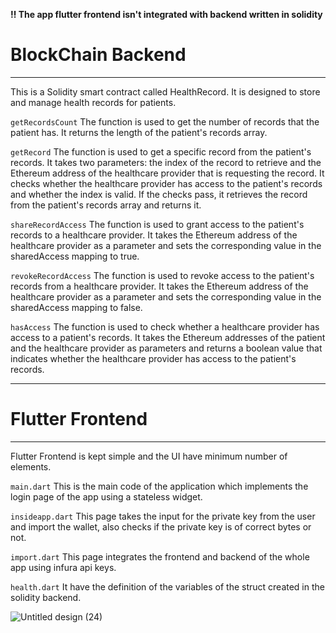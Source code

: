 <strong>‼ The app flutter frontend isn't integrated with backend written in solidity </strong>
<h1>BlockChain Backend</h1>
<hr>
<p>This is a Solidity smart contract called HealthRecord. It is designed to store and manage health records for patients. 

```getRecordsCount```
The function is used to get the number of records that the patient has. It returns the length of the patient's records array.

```getRecord```
The function is used to get a specific record from the patient's records. It takes two parameters: the index of the record to retrieve and the Ethereum address of the healthcare provider that is requesting the record. It checks whether the healthcare provider has access to the patient's records and whether the index is valid. If the checks pass, it retrieves the record from the patient's records array and returns it.

```shareRecordAccess```
The function is used to grant access to the patient's records to a healthcare provider. It takes the Ethereum address of the healthcare provider as a parameter and sets the corresponding value in the sharedAccess mapping to true.

```revokeRecordAccess```
The function is used to revoke access to the patient's records from a healthcare provider. It takes the Ethereum address of the healthcare provider as a parameter and sets the corresponding value in the sharedAccess mapping to false.

```hasAccess```
The function is used to check whether a healthcare provider has access to a patient's records. It takes the Ethereum addresses of the patient and the healthcare provider as parameters and returns a boolean value that indicates whether the healthcare provider has access to the patient's records.
</p>

<hr>
<h1>Flutter Frontend</h1>
<hr>
<p>Flutter Frontend is kept simple and the UI have minimum number of elements.

```main.dart```
This is the main code of the application which implements the login page of the app using a stateless widget.

```insideapp.dart```
This page takes the input for the private key from the user and import the wallet, also checks if the private key is of correct bytes or not. 

```import.dart```
This page integrates the frontend and backend of the whole app using infura api keys.

```health.dart```
It have the definition of the variables of the struct created in the solidity backend. 

![Untitled design (24)](https://github.com/Noveleader/Hackathon-Flutter/assets/91677627/e90e1fd6-b646-45cb-b8d0-c0b95df32978)

</p>
